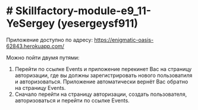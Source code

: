 # # Skillfactory-module-e9_11-YeSergey (yesergeysf911)

Приложение доступно по адресу: https://enigmatic-oasis-62843.herokuapp.com/

Можно пойти двумя путями:
1. Перейти по ссылке Events и приложение перекинет Вас на страницу авторизации, где вы должны зарегистрировать нового пользоватиля и авторизоваться.
Приложение автоматически вернёт Вас обратно на страницу Events.
2. Сначало перейти на страницу авторизации, создать пользователя, авторизоваться и перейти по ссылке Events.
